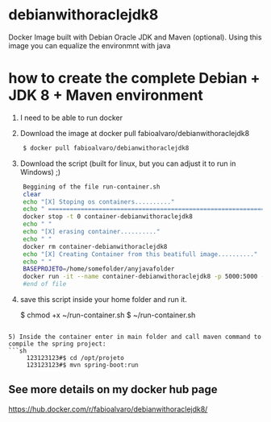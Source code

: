 # debianwithoraclejdk8
Docker Image built with Debian Oracle JDK and Maven (optional). Using this image you can equalize the environmnt with java 


# how to create the complete Debian + JDK 8 + Maven environment

1) I need to be able to run docker

2) Download the image at docker pull fabioalvaro/debianwithoraclejdk8
```sh
    $ docker pull fabioalvaro/debianwithoraclejdk8
```     
3) Download the script (built for linux, but you can adjust it to run in Windows) ;)

```sh
    Beggining of the file run-container.sh
    clear
    echo "[X] Stoping os containers.........."
    echo " ================================================================= "
    docker stop -t 0 container-debianwithoraclejdk8
    echo " "
    echo "[X] erasing container.........."
    echo " "
    docker rm container-debianwithoraclejdk8
    echo "[X] Creating Container from this beatifull image.........."
    echo " "
    BASEPROJETO=/home/somefolder/anyjavafolder
    docker run -it --name container-debianwithoraclejdk8 -p 5000:5000 -v "$BASEPROJETO:/opt/projeto" -v"$HOME/.m2:/root/.m2"  fabioalvaro/debianwithoraclejdk8:latest 
    #end of file 
```   

4) save this script inside your home folder and run it.

    $ chmod +x ~/run-container.sh 
    $ ~/run-container.sh
```       
    
5) Inside the container enter in main folder and call maven command to compile the spring project:
```sh
     123123123#$ cd /opt/projeto
     123123123#$ mvn spring-boot:run
```      
     
## See more details on my docker hub page ##

https://hub.docker.com/r/fabioalvaro/debianwithoraclejdk8/


     
